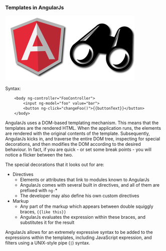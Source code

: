 ### Templates in AngularJs

![Views in AngularJs](/img/angularjs-view.png)

Syntax:

        <body ng-controller="FooController">
            <input ng-model="foo" value="bar">
            <button ng-click="changeFoo()">{{buttonText}}</button>
        </body>

AngularJs uses a DOM-based templating mechanism.
This means that the templates are the rendered HTML.
When the application runs, the elements are rendered with
the original contents of the template.
Subsequently, AngularJs kicks in, and traverse the entire DOM tree,
inspecting for special decorations,
and then modifies the DOM according to the desired behaviour.
In fact, if you are quick - or set some break points -
you will notice a flicker between the two.

The special decorations that it looks out for are:

- Directives
    - Elements or attributes that link to modules known to AngularJs
    - AngularJs comes with several built in directives,
      and all of them are prefixed with `ng-`\*
    - The developer may also define his own custom directives
- Markup
    - Any part of the markup which appears between double squiggly braces,
      `{{like this}}`
    - AngularJs evaluates the expression within these braces,
      and substitutes it for the result

AngularJs allows for an extremely expressive syntax to be added to the
expressions within the templates,
including JavaScript expression,
and filters using a UNIX-style pipe (`|`) syntax.
